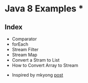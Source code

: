 # Java 8 Examples *

## Index

- Comparator
- forEach
- Stream Filter
- Stream Map
- Convert a Stram to List
- How to Convert Array to Stream

* Inspired by mkyong [post](https://www.mkyong.com/tutorials/java-8-tutorials/)
